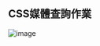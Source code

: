 ## CSS媒體查詢作業

![image](https://raw.githubusercontent.com/wdaweb/css-mei-ti-cha-xun-vina2325/master/images/03.media_query_wda_homework.jpg)
